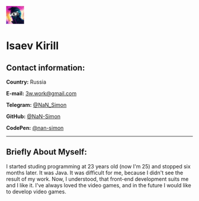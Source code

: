 <img src="./image/asd.png" alt="avatar" width="48">

# Isaev Kirill 

## Contact information:

**Country:** Russia

**E-mail:** 3w.work@gmail.com

**Telegram:** [@NaN_Simon](https://t.me/nan_simon)

**GitHub:** [@NaN-Simon](https://github.com/nan-simon)

**CodePen:** [@nan-simon](https://codepen.io/nan-simon)

---
## Briefly About Myself:

I started studing programming at 23 years old (now I'm 25) and stopped six months later. It was Java. It was difficult for me, because I didn't see the result of my work. 
Now, I understood, that front-end development suits me and I like it.
I've always loved the video games, and in the future I would like to develop video games.
